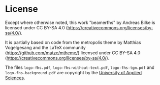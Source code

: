 # License

Except where otherwise noted, this work "beamerfhs" by Andreas Bilke
is licensed under CC BY-SA 4.0 (https://creativecommons.org/licenses/by-sa/4.0/).

It is partially based on code from the metropolis theme by Matthias Vogelgesang
and the LaTeX community (https://github.com/matze/mtheme/) licensed
under CC BY-SA 4.0 (https://creativecommons.org/licenses/by-sa/4.0/).

The files `logo-fhs.pdf`, `logo-fhs-without-text.pdf`, `logo-fhs-tgm.pdf` and
`logo-fhs-background.pdf` are copyright by the
[University of Applied Sciences](https://www.fh-salzburg.ac.at).
